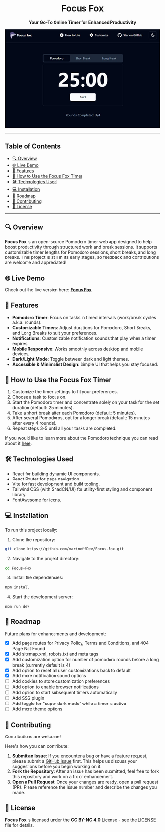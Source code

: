 
<div align="center">
  <h1>Focus Fox</h1>
  <p><strong>Your Go-To Online Timer for Enhanced Productivity</strong></p>
  <a href="https://marinoffdev.github.io/Focus-Fox/" target="_blank">
    <img alt="Focus Fox web app screenshot" src="https://raw.githubusercontent.com/marinoffDev/Focus-Fox/refs/heads/main/public/screenshot.jpg" width="770px">
  </a>
</div>

---
## Table of Contents
- [🔍 Overview](#-overview)
- [🌐 Live Demo](#-live-demo)
- [🚀 Features](#-features)
- [🤔 How to Use the Focus Fox Timer](#-how-to-use-the-focus-fox-timer)
- [🛠 Technologies Used](#-technologies-used)
- [💻 Installation](#-installation)
- [🚧 Roadmap](#-roadmap)
- [🤝 Contributing](#-contributing)
- [📄 License](#-license)
---

## 🔍 Overview 
**Focus Fox** is an open-source Pomodoro timer web app designed to help boost productivity through structured work and break sessions. It supports customizable timer lengths for Pomodoro sessions, short breaks, and long breaks.
This project is still in its early stages, so feedback and contributions are welcome and appreciated!

## 🌐 Live Demo 
Check out the live version here: **[Focus Fox](https://marinoffdev.github.io/Focus-Fox/)**

## 🚀 Features
- **Pomodoro Timer**: Focus on tasks in timed intervals (work/break cycles a.k.a. rounds).
- **Customizable Timers**: Adjust durations for Pomodoro, Short Breaks, and Long Breaks to suit your preferences.
- **Notifications**: Customizable notification sounds that play when a timer expires.
- **Mobile Responsive**: Works smoothly across desktop and mobile devices.
- **Dark/Light Mode**: Toggle between dark and light themes.
- **Accessible & Minimalist Design**: Simple UI that helps you stay focused.

## 🤔 How to Use the Focus Fox Timer
1. Customize the timer settings to fit your preferences.
2. Choose a task to focus on.
3. Start the Pomodoro timer and concentrate solely on your task for the set duration (default: 25 minutes).
4. Take a short break after each Pomodoro (default: 5 minutes).
5. After several Pomodoros, opt for a longer break (default: 15 minutes after every 4 rounds).
6. Repeat steps 3-5 until all your tasks are completed.

If you would like to learn more about the Pomodoro technique you can read about it [here](https://en.wikipedia.org/wiki/Pomodoro_Technique).

## 🛠 Technologies Used
- React for building dynamic UI components.
- React Router for page navigation.
- Vite for fast development and build tooling.
- Tailwind CSS (with ShadCN/UI) for utility-first styling and component library.
- FontAwesome for icons.

## 💻 Installation
To run this project locally:

1. Clone the repository:
```bash
git clone https://github.com/marinoffDev/Focus-Fox.git
```

2. Navigate to the project directory:
```bash
cd Focus-Fox
```

3. Install the dependencies:
```bash
npm install
```

4. Start the development server:
```bash
npm run dev
```

## 🚧 Roadmap
Future plans for enhancements and development:
- [x] Add page routes for Privacy Policy, Terms and Conditions, and 404 Page Not Found
- [x] Add sitemap.xml, robots.txt and meta tags
- [x] Add customization option for number of pomodoro rounds before a long break (currently default is 4)
- [x] Add option to reset all user customizations back to default
- [x] Add more notification sound options
- [ ] Add cookies to store customization preferences
- [ ] Add option to enable browser notifications
- [ ] Add option to start subsequent timers automatically
- [ ] Add SSG plugin
- [ ] Add toggle for "super dark mode" while a timer is active
- [ ] Add more theme options

## 🤝 Contributing
Contributions are welcome!

Here's how you can contribute:

1. **Submit an Issue**: If you encounter a bug or have a feature request, please submit a [GitHub issue](https://github.com/marinoffDev/Focus-Fox/issues) first. This helps us discuss your suggestions before you begin working on it.
2. **Fork the Repository**: After an issue has been submitted, feel free to fork this repository and work on a fix or enhancement.
3. **Open a Pull Request**: Once your changes are ready, open a pull request (PR). Please reference the issue number and describe the changes you made.

## 📄 License
**Focus Fox** is licensed under the **CC BY-NC 4.0** License - see the [LICENSE](https://github.com/marinoffDev/Focus-Fox/blob/main/LICENSE) file for details.